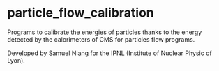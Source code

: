# particle_flow_calibration
Programs to calibrate the energies of particles thanks to the energy detected by the calorimeters of CMS for particles flow programs.

Developed by Samuel Niang for the IPNL (Institute of Nuclear Physic of Lyon).
